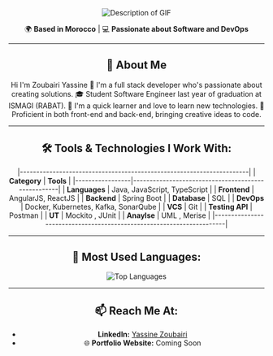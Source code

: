 
<div align="center">
  <img src="https://user-images.githubusercontent.com/55116927/188319849-9d4fed2d-497e-4ce3-9f06-8d3843f05cb4.gif" alt="Description of GIF" width
</div>


🌍 **Based in Morocco** | 💻 **Passionate about Software and DevOps**  

---
## 🌟 About Me

Hi I'm Zoubairi Yassine 👋 I'm a full stack developer who's passionate about creating solutions.
🎓 Student Software Engineer last year of graduation at ISMAGI (RABAT).
🧠 I'm a quick learner and love to learn new technologies.
💪 Proficient in both front-end and back-end, bringing creative ideas to code.

---

## 🛠️ Tools & Technologies I Work With:
|----------------------------------------------------------------------|
| **Category**    | **Tools**                                          |
|-----------------|----------------------------------------------------|
| **Languages**   | Java, JavaScript, TypeScript                       |
| **Frontend**    | AngularJS, ReactJS                                 |
| **Backend**     | Spring Boot                                        |
| **Database**    | SQL                                                |
| **DevOps**      | Docker, Kubernetes, Kafka, SonarQube               |
| **VCS**         | Git                                                |
| **Testing API** | Postman                                            |
| **UT**          | Mockito , JUnit                                    |
| **Anaylse**     | UML , Merise                                       |
|----------------------------------------------------------------------|

---


## 🚀 Most Used Languages:
![Top Languages](https://github-readme-stats.vercel.app/api/top-langs/?username=Zoubar&layout=compact&theme=dark)

----

## 📫 Reach Me At:
- **LinkedIn:** [Yassine Zoubairi](https://www.linkedin.com/in/yassine-zoubairi-390b9b268/)  
- 🌐 **Portfolio Website:** Coming Soon  


